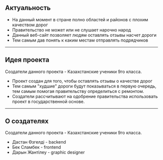 ## Актуальность
- На данный момент в стране полно областей и районов с плохим качеством дорог
- Правительство не может или не слушает нарочно народ
- Данный веб-сайт позволяет людям оставлять отзывы насчет дороги
- Тем самым дав понять к каким местам отправлять подрядчиков

---

## Идея проекта
Создатели данного проекта - Казахстанские ученики 9го класса.

- Проект создан для того, чтобы оставлять отзывы о качестве дорог
- Тем самым "худшие" дороги будут показываться в первую очередь, тем самым помогая правительству определиться с ремонтом.
- Создатели рассчитывают на одобрение правительства использовать проект в государственной основе.

---

## О создателях
Создатели данного проекта - Казахстанские ученики 9го класса.

- Дастан Өзгелді - backend
- Бек Сламбек - frontend
- Дарын Жантілеу - graphic designer
